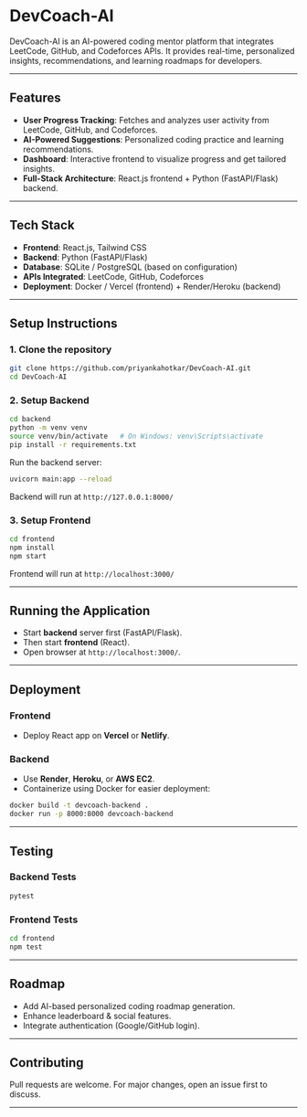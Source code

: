 # DevCoach-AI

DevCoach-AI is an AI-powered coding mentor platform that integrates LeetCode, GitHub, and Codeforces APIs.
It provides real-time, personalized insights, recommendations, and learning roadmaps for developers.

---

## Features

- **User Progress Tracking**: Fetches and analyzes user activity from LeetCode, GitHub, and Codeforces.
- **AI-Powered Suggestions**: Personalized coding practice and learning recommendations.
- **Dashboard**: Interactive frontend to visualize progress and get tailored insights.
- **Full-Stack Architecture**: React.js frontend + Python (FastAPI/Flask) backend.

---

## Tech Stack

- **Frontend**: React.js, Tailwind CSS
- **Backend**: Python (FastAPI/Flask)
- **Database**: SQLite / PostgreSQL (based on configuration)
- **APIs Integrated**: LeetCode, GitHub, Codeforces
- **Deployment**: Docker / Vercel (frontend) + Render/Heroku (backend)

---

## Setup Instructions

### 1. Clone the repository

```bash
git clone https://github.com/priyankahotkar/DevCoach-AI.git
cd DevCoach-AI
```

### 2. Setup Backend

```bash
cd backend
python -m venv venv
source venv/bin/activate   # On Windows: venv\Scripts\activate
pip install -r requirements.txt
```

Run the backend server:

```bash
uvicorn main:app --reload
```

Backend will run at `http://127.0.0.1:8000/`

### 3. Setup Frontend

```bash
cd frontend
npm install
npm start
```

Frontend will run at `http://localhost:3000/`

---

## Running the Application

- Start **backend** server first (FastAPI/Flask).
- Then start **frontend** (React).
- Open browser at `http://localhost:3000/`.

---

## Deployment

### Frontend

- Deploy React app on **Vercel** or **Netlify**.

### Backend

- Use **Render**, **Heroku**, or **AWS EC2**.
- Containerize using Docker for easier deployment:

```bash
docker build -t devcoach-backend .
docker run -p 8000:8000 devcoach-backend
```

---

## Testing

### Backend Tests

```bash
pytest
```

### Frontend Tests

```bash
cd frontend
npm test
```

---

## Roadmap

- Add AI-based personalized coding roadmap generation.
- Enhance leaderboard & social features.
- Integrate authentication (Google/GitHub login).

---

## Contributing

Pull requests are welcome. For major changes, open an issue first to discuss.

---
